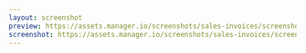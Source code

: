 ```yaml
---
layout: screenshot
preview: https://assets.manager.io/screenshots/sales-invoices/screenshot-small.png
screenshot: https://assets.manager.io/screenshots/sales-invoices/screenshot-large.png
---
```

